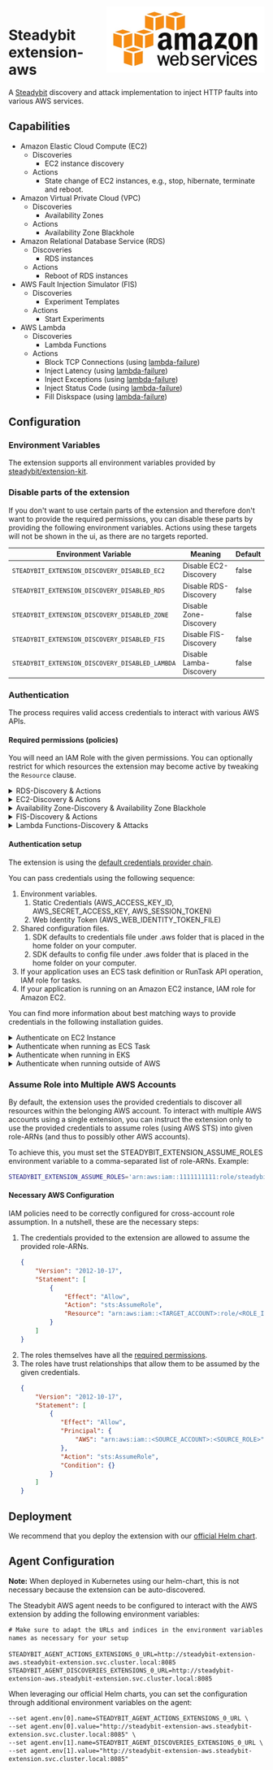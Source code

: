 <img src="./logo.jpeg" height="130" align="right" alt="Amazon Web Services (AWS) logo depicting five orange colored boxes and the text Amazon Web Services">

# Steadybit extension-aws

A [Steadybit](https://www.steadybit.com/) discovery and attack implementation to inject HTTP faults into various AWS services.

## Capabilities

- Amazon Elastic Cloud Compute (EC2)
    - Discoveries
        - EC2 instance discovery
    - Actions
        - State change of EC2 instances, e.g., stop, hibernate, terminate and reboot.
- Amazon Virtual Private Cloud (VPC)
    - Discoveries
        - Availability Zones
    - Actions
        - Availability Zone Blackhole
- Amazon Relational Database Service (RDS)
    - Discoveries
        - RDS instances
    - Actions
        - Reboot of RDS instances
- AWS Fault Injection Simulator (FIS)
    - Discoveries
        - Experiment Templates
    - Actions
        - Start Experiments
- AWS Lambda
    - Discoveries
        - Lambda Functions
    - Actions
        - Block TCP Connections (using [lambda-failure](https://github.com/gunnargrosch/failure-lambda))
        - Inject Latency (using [lambda-failure](https://github.com/gunnargrosch/failure-lambda))
        - Inject Exceptions (using [lambda-failure](https://github.com/gunnargrosch/failure-lambda))
        - Inject Status Code (using [lambda-failure](https://github.com/gunnargrosch/failure-lambda))
        - Fill Diskspace (using [lambda-failure](https://github.com/gunnargrosch/failure-lambda))

## Configuration

### Environment Variables

The extension supports all environment variables provided by [steadybit/extension-kit](https://github.com/steadybit/extension-kit#environment-variables).

### Disable parts of the extension

If you don't want to use certain parts of the extension and therefore don't want to provide the required permissions, you can disable these parts by providing
the following environment variables. Actions using these targets will not be shown in the ui, as there are no targets reported.

| Environment Variable                            | Meaning                 | Default |
|-------------------------------------------------|-------------------------|---------|
| `STEADYBIT_EXTENSION_DISCOVERY_DISABLED_EC2`    | Disable EC2-Discovery   | false   |
| `STEADYBIT_EXTENSION_DISCOVERY_DISABLED_RDS`    | Disable RDS-Discovery   | false   |
| `STEADYBIT_EXTENSION_DISCOVERY_DISABLED_ZONE`   | Disable Zone-Discovery  | false   |
| `STEADYBIT_EXTENSION_DISCOVERY_DISABLED_FIS`    | Disable FIS-Discovery   | false   |
| `STEADYBIT_EXTENSION_DISCOVERY_DISABLED_LAMBDA` | Disable Lamba-Discovery | false   |

### Authentication

The process requires valid access credentials to interact with various AWS APIs.

#### Required permissions (policies)

You will need an IAM Role with the given permissions. You can optionally restrict for which resources the extension may become active
by tweaking the `Resource` clause.

<details>
    <summary>RDS-Discovery & Actions</summary>

```yaml
{
  "Version": "2012-10-17",
  "Statement": [
    {
      "Effect": "Allow",
      "Action": [
        "rds:RebootDBCluster",
        "rds:ListTagsForResource",
        "rds:RebootDBInstance",
        "rds:DescribeDBInstances",
        "rds:DescribeDBClusters"
      ],
      "Resource": "*"
    }
  ]
}
```

</details>
<details>
    <summary>EC2-Discovery & Actions</summary>

```yaml
{
  "Version": "2012-10-17",
  "Statement": [
    {
      "Effect": "Allow",
      "Action": [
        "ec2:DescribeInstances",
        "ec2:DescribeTags",
        "ec2:StopInstances",
        "ec2:RebootInstances",
        "ec2:TerminateInstances"
      ],
      "Resource": "*"
    }
  ]
}
```

</details>
<details>
    <summary>Availability Zone-Discovery & Availability Zone Blackhole</summary>

```yaml
{
  "Version": "2012-10-17",
  "Statement": [
    {
      "Action": [
        "ec2:DescribeTags",
        "ec2:DescribeAvailabilityZones",
        "ec2:DescribeSubnets",
        "ec2:DescribeNetworkAcls",
        "ec2:CreateNetworkAcl",
        "ec2:CreateNetworkAclEntry",
        "ec2:ReplaceNetworkAclAssociation",
        "ec2:DeleteNetworkAcl",
        "ec2:CreateTags"
      ],
      "Effect": "Allow",
      "Resource": "*"
    }
  ]
}
```

</details>
<details>
    <summary>FIS-Discovery & Actions</summary>

FIS will create a [ServiceLinkedRole](https://docs.aws.amazon.com/fis/latest/userguide/using-service-linked-roles.html) AWSServiceRoleForFIS when you start an
experiment. If you started the experiment from the ui and the role is already existing, you can omit the iam:CreateServiceLinkedRole permission. If you want to
start the very first fis experiment via the steadybit agent, you will need to add the permission.

```yaml
{
  "Version": "2012-10-17",
  "Statement": [
    {
      "Action": [
        "fis:ListExperimentTemplates",
        "fis:GetExperiment",
        "fis:GetExperimentTemplate",
        "fis:StartExperiment",
        "fis:StopExperiment",
        "fis:TagResource"
      ],
      "Effect": "Allow",
      "Resource": "*"
    },
    {
      "Effect": "Allow",
      "Action": "iam:CreateServiceLinkedRole",
      "Resource": "arn:aws:iam::<YOUR-ACCOUNT>:role/aws-service-role/fis.amazonaws.com/AWSServiceRoleForFIS"
    }
  ]
}
```

</details>
<details>
    <summary>Lambda Functions-Discovery & Attacks</summary>

```yaml
{
  "Version": "2012-10-17",
  "Statement": [
    {
      "Action": [
        "ssm:AddTagsToResource",
        "ssm:PutParameter",
        "ssm:DeleteParameter",
        "lambda:ListFunctions"
      ],
      "Effect": "Allow",
      "Resource": "*"
    }
  ]
}
```

</details>

#### Authentication setup

The extension is using the [default credentials provider chain](https://aws.github.io/aws-sdk-go-v2/docs/configuring-sdk/#specifying-credentials).

You can pass credentials using the following sequence:

1. Environment variables.
    1. Static Credentials (AWS_ACCESS_KEY_ID, AWS_SECRET_ACCESS_KEY, AWS_SESSION_TOKEN)
    1. Web Identity Token (AWS_WEB_IDENTITY_TOKEN_FILE)
1. Shared configuration files.
    1. SDK defaults to credentials file under .aws folder that is placed in the home folder on your computer.
    1. SDK defaults to config file under .aws folder that is placed in the home folder on your computer.
1. If your application uses an ECS task definition or RunTask API operation, IAM role for tasks.
1. If your application is running on an Amazon EC2 instance, IAM role for Amazon EC2.

You can find more information about best matching ways to provide credentials in the following installation guides.

<details>
    <summary>Authenticate on EC2 Instance</summary>

If you installed the agent on an EC2 instance, the easiest way is to use the option 4 from
the [default credentials provider chain](https://aws.github.io/aws-sdk-go-v2/docs/configuring-sdk/#specifying-credentials).

Steps:

- Assign your previous created IAM role to the ec2 instance. There is a slight difference between IAM Roles and Instance Profiles, if you see a message like No
  roles attached to instance profile, make sure to
  check [this page](https://docs.aws.amazon.com/IAM/latest/UserGuide/id_roles_use_switch-role-ec2_instance-profiles.html)
- The IAM role needs a trust relationship so that EC2 is able to assume the role.
    ```yaml
    {
        "Version": "2012-10-17",
        "Statement": [
          {
            "Effect": "Allow",
            "Principal": {
              "Service": [
                "ec2.amazonaws.com"
              ]
            },
            "Action": "sts:AssumeRole"
          }
        ]
    }
    ```

</details>

<details>
    <summary>Authenticate when running as ECS Task</summary>

The `taskRoleArn` of your task definition needs to have the required permissions mentioned before. Make sure, that the role can be assumed by ECS and provide a
trust relationship to the role.

```yaml
{
  "Version": "2012-10-17",
  "Statement": [
    {
      "Effect": "Allow",
      "Principal": {
        "Service": [
          "ecs-tasks.amazonaws.com"
        ]
      },
      "Action": "sts:AssumeRole"
    }
  ]
}
```

</details>
<details>
    <summary>Authenticate when running in EKS</summary>

If you installed the agent into an EKS cluster, the recommended way to provide credentials is to use option 1.ii from
the [default credentials provider chain](https://aws.github.io/aws-sdk-go-v2/docs/configuring-sdk/#specifying-credentials). This approach will use a Web
Identity Token.

With this option you need to associate an IAM role with a Kubernetes service account.

Steps:

- [Create an OIDC Provider for your cluster](https://docs.aws.amazon.com/eks/latest/userguide/enable-iam-roles-for-service-accounts.html)
- Create an IAM Role with the required permissions.
- Allow the Role to be assumed by the OIDC Provider. Add the following trust relationship to the IAM Role
    ```yaml
    {
        "Version": "2012-10-17",
        "Statement": [
            {
                "Effect": "Allow",
                "Principal": {
                    "Federated": "arn:aws:iam::<ACCOUNT>:oidc-provider/oidc.eks.<REGION>.amazonaws.com/id/<ID>"
                },
                "Action": "sts:AssumeRoleWithWebIdentity",
                "Condition": {
                    "StringEquals": {
                        "oidc.eks.<REGION>.amazonaws.com/id/<ID>:aud": "sts.amazonaws.com",
                        "oidc.eks.<REGION>.amazonaws.com/id/<ID>:sub": "system:serviceaccount:<SERVICE-ACCOUNT-NAMESPACE>:<SERVICE-ACCOUNT-NAME>"
                    }
                }
            }
        ]
    }
    ```
- Associate the IAM Role to your Kubernetes Service Account. If you are using our helm charts to create the Service Account, you can use the parameter
  serviceAccount.eksRoleArn.

</details>

<details>
    <summary>Authenticate when running outside of AWS</summary>

You can install the aws extension outside your AWS infrastructure to communicate with the AWS API. In this case you need to set up an IAM User with API
credentials which is allowed to access the resources already described in the section above.

The following variables needs to be added to the environment configuration:

```yaml
AWS_REGION=<replace-with-region-to-attack>
AWS_ACCESS_KEY_ID=<replace-with-aws-access-key>
AWS_SECRET_ACCESS_KEY=<replace-with-aws-secret-access-key>
```

</details>

### Assume Role into Multiple AWS Accounts

By default, the extension uses the provided credentials to discover all resources within the belonging AWS account. To interact with multiple AWS accounts using
a single extension, you can instruct the extension only to use the provided credentials to assume roles (using AWS STS) into given role-ARNs (and thus to
possibly other AWS accounts).

To achieve this, you must set the STEADYBIT_EXTENSION_ASSUME_ROLES environment variable to a comma-separated list of role-ARNs. Example:

```sh
STEADYBIT_EXTENSION_ASSUME_ROLES='arn:aws:iam::1111111111:role/steadybit-extension-aws,arn:aws:iam::22222222:role/steadybit-extension-aws'
```

#### Necessary AWS Configuration

IAM policies need to be correctly configured for cross-account role assumption. In a nutshell, these are the necessary steps:

1. The credentials provided to the extension are allowed to assume the provided role-ARNs.
   ```json
   {
       "Version": "2012-10-17",
       "Statement": [
           {
               "Effect": "Allow",
               "Action": "sts:AssumeRole",
               "Resource": "arn:aws:iam::<TARGET_ACCOUNT>:role/<ROLE_IN_TARGET_ACCOUNT>"
           }
       ]
   }
   ```
2. The roles themselves have all the [required permissions](#required-permissions-policies).
3. The roles have trust relationships that allow them to be assumed by the given credentials.
   ```json
   {
       "Version": "2012-10-17",
       "Statement": [
           {
              "Effect": "Allow",
              "Principal": {
                  "AWS": "arn:aws:iam::<SOURCE_ACCOUNT>:<SOURCE_ROLE>"
              },
              "Action": "sts:AssumeRole",
              "Condition": {}
           }
       ]
   }
   ```

## Deployment

We recommend that you deploy the extension with our [official Helm chart](https://github.com/steadybit/helm-charts/tree/main/charts/steadybit-extension-aws).

## Agent Configuration

**Note:** When deployed in Kubernetes using our helm-chart, this is not necessary because the extension can be auto-discovered.

The Steadybit AWS agent needs to be configured to interact with the AWS extension by adding the following environment variables:

```shell
# Make sure to adapt the URLs and indices in the environment variables names as necessary for your setup

STEADYBIT_AGENT_ACTIONS_EXTENSIONS_0_URL=http://steadybit-extension-aws.steadybit-extension.svc.cluster.local:8085
STEADYBIT_AGENT_DISCOVERIES_EXTENSIONS_0_URL=http://steadybit-extension-aws.steadybit-extension.svc.cluster.local:8085
```

When leveraging our official Helm charts, you can set the configuration through additional environment variables on the agent:

```
--set agent.env[0].name=STEADYBIT_AGENT_ACTIONS_EXTENSIONS_0_URL \
--set agent.env[0].value="http://steadybit-extension-aws.steadybit-extension.svc.cluster.local:8085" \
--set agent.env[1].name=STEADYBIT_AGENT_DISCOVERIES_EXTENSIONS_0_URL \
--set agent.env[1].value="http://steadybit-extension-aws.steadybit-extension.svc.cluster.local:8085"
```
